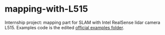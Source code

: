 # mapping-with-L515
Internship project: mapping part for SLAM with Intel RealSense lidar camera L515. Examples code is the edited [official examples folder](https://github.com/IntelRealSense/librealsense/tree/master/wrappers/python/examples/).

